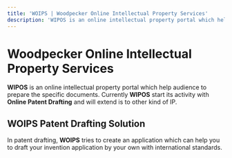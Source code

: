 ```yaml
---
title: 'WOIPS | Woodpecker Online Intellectual Property Services'
description: 'WIPOS is an online intellectual property portal which help audience to prepare the specific documents.'
---
```


# Woodpecker Online Intellectual Property Services
**WIPOS** is an online intellectual property portal which help audience to prepare the specific documents. Currently **WIPOS** start its activity with **Online Patent Drafting** and will extend is to other kind of IP.

## WOIPS Patent Drafting Solution
In patent drafting, **WOIPS** tries to create an application which can help you to draft your invention application by your own with international standards.
